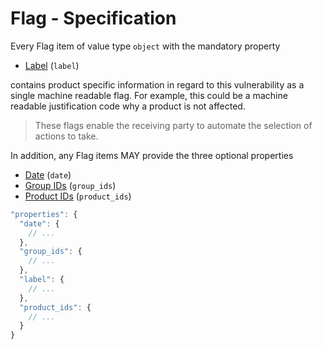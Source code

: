 # Flag - Specification

Every Flag item of value type `object` with the mandatory property

* [Label](flag/label-spec.en.md) (`label`)

contains product specific information in regard to this vulnerability as a single machine readable flag.
For example, this could be a machine readable justification code why a product is not affected.

> These flags enable the receiving party to automate the selection of actions to take.

In addition, any Flag items MAY provide the three optional properties

* [Date](flag/date-spec.en.md) (`date`)
* [Group IDs](flag/group_ids-spec.en.md) (`group_ids`)
* [Product IDs](flag/product_ids-spec.en.md) (`product_ids`)

```javascript
"properties": {
  "date": {
    // ...
  },
  "group_ids": {
    // ...
  },
  "label": {
    // ...
  },
  "product_ids": {
    // ...
  }
}
```
